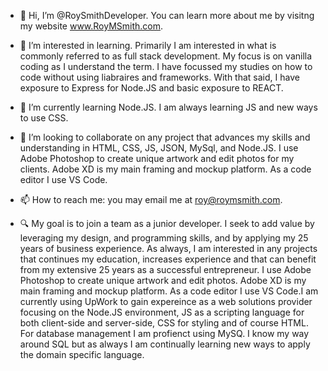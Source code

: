 - 👋 Hi, I’m @RoySmithDeveloper.  You can learn more about me by visitng my website www.RoyMSmith.com.
- 👀 I’m interested in learning.  Primarily I am interested in what is commonly referred to as full stack development.  My focus is on vanilla coding as I understand the term.  I have focussed my studies on how to code without using liabraires and frameworks.  With that said, I have exposure to Express for Node.JS and basic exposure to REACT.
- 🌱 I’m currently learning Node.JS.  I am always learning JS and new ways to use CSS.
- 💞️ I’m looking to collaborate on any project that advances my skills and understanding in HTML, CSS, JS, JSON, MySql, and Node.JS.  I use Adobe Photoshop to create unique artwork and edit photos for my clients.  Adobe XD is my main framing and mockup platform.  As a code editor I use VS Code.
- 📫 How to reach me: you may email me at roy@roymsmith.com.

- 🔍 My goal is to join a team as a junior developer.  I seek to add value by leveraging my design, and programming skills, and by applying my 25 years of business experience.  As always, I am interested in any projects that continues my education, increases experience and that can benefit from my extensive 25 years as a successful entrepreneur. I use Adobe Photoshop to create unique artwork and edit photos.  Adobe XD is my main framing and mockup platform.  As a code editor I use VS Code.I am currently using UpWork to gain expereince as a web solutions provider focusing on the Node.JS environment, JS as a scripting language for both client-side and server-side, CSS for styling and of course HTML.  For database management I am profienct using MySQ.  I know my way around SQL but as always I am continually learning new ways to apply the domain specific language. 


<!---
RoySmithDeveloper/RoySmithDeveloper is a ✨ special ✨ repository because its `README.md` (this file) appears on your GitHub profile.
You can click the Preview link to take a look at your changes.
--->
